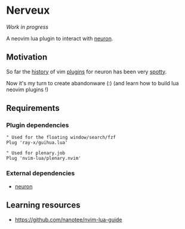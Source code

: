 # Nerveux

*Work in progress*

A neovim lua plugin to interact with [neuron](http://neuron.zettel.page).

## Motivation

So far the [history](https://github.com/ihsanturk/neuron.vim) of vim
[plugins](https://github.com/fiatjaf/neuron.vim) for neuron has been very
[spotty](https://github.com/chiefnoah/neuron-v2.vim).

Now it's my turn to create abandonware (:) (and learn how to build lua neovim
plugins !)

## Requirements

### Plugin dependencies

```vimL
" Used for the floating window/search/fzf 
Plug 'ray-x/guihua.lua'

" Used for plenary.job
Plug 'nvim-lua/plenary.nvim'
```

### External dependencies
- [neuron](http://neuron.zettel.page)

## Learning resources
- https://github.com/nanotee/nvim-lua-guide
